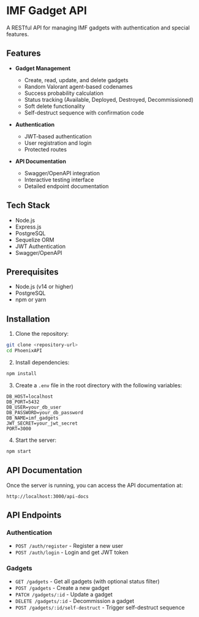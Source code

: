 # IMF Gadget API

A RESTful API for managing IMF gadgets with authentication and special features.

## Features

- **Gadget Management**
  - Create, read, update, and delete gadgets
  - Random Valorant agent-based codenames
  - Success probability calculation
  - Status tracking (Available, Deployed, Destroyed, Decommissioned)
  - Soft delete functionality
  - Self-destruct sequence with confirmation code

- **Authentication**
  - JWT-based authentication
  - User registration and login
  - Protected routes

- **API Documentation**
  - Swagger/OpenAPI integration
  - Interactive testing interface
  - Detailed endpoint documentation

## Tech Stack

- Node.js
- Express.js
- PostgreSQL
- Sequelize ORM
- JWT Authentication
- Swagger/OpenAPI

## Prerequisites

- Node.js (v14 or higher)
- PostgreSQL
- npm or yarn

## Installation

1. Clone the repository:
```bash
git clone <repository-url>
cd PhoenixAPI
```

2. Install dependencies:
```bash
npm install
```

3. Create a `.env` file in the root directory with the following variables:
```
DB_HOST=localhost
DB_PORT=5432
DB_USER=your_db_user
DB_PASSWORD=your_db_password
DB_NAME=imf_gadgets
JWT_SECRET=your_jwt_secret
PORT=3000
```

4. Start the server:
```bash
npm start
```

## API Documentation

Once the server is running, you can access the API documentation at:
```
http://localhost:3000/api-docs
```

## API Endpoints

### Authentication
- `POST /auth/register` - Register a new user
- `POST /auth/login` - Login and get JWT token

### Gadgets
- `GET /gadgets` - Get all gadgets (with optional status filter)
- `POST /gadgets` - Create a new gadget
- `PATCH /gadgets/:id` - Update a gadget
- `DELETE /gadgets/:id` - Decommission a gadget
- `POST /gadgets/:id/self-destruct` - Trigger self-destruct sequence
